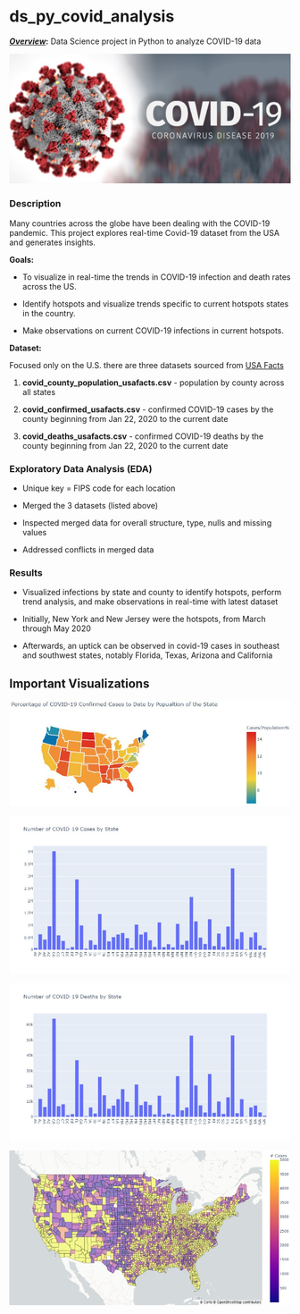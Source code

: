 # ds_py_covid_analysis
**_<ins>Overview</ins>_:** Data Science project in Python to analyze COVID-19 data

![COVID-19](images/1_COVID_TITLE.JPG "COVID-19")

### Description

Many countries across the globe have been dealing with the COVID-19 pandemic. This project explores real-time Covid-19 dataset from the USA and generates insights.

**Goals:**

* To visualize in real-time the trends in COVID-19 infection and death rates across the US.

* Identify hotspots and visualize trends specific to current hotspots states in the country.

* Make observations on current COVID-19 infections in current hotspots.

**Dataset:**

Focused only on the U.S. there are three datasets sourced from [USA Facts](https://usafacts.org/)

1. **covid_county_population_usafacts.csv** - population by county across all states

2. **covid_confirmed_usafacts.csv** - confirmed COVID-19 cases by the county beginning from Jan 22, 2020 to the current date

3. **covid_deaths_usafacts.csv** - confirmed COVID-19 deaths by the county beginning from Jan 22, 2020 to the current date

### Exploratory Data Analysis (EDA)

* Unique key = FIPS code for each location

* Merged the 3 datasets (listed above)

* Inspected merged data for overall structure, type, nulls and missing values

* Addressed conflicts in merged data

### Results

* Visualized infections by state and county to identify hotspots, perform trend analysis, and make observations in real-time with latest dataset

* Initially, New York and New Jersey were the hotspots, from March through May 2020

* Afterwards, an uptick can be observed in covid-19 cases in southeast and southwest  states, notably Florida, Texas, Arizona and California

## Important Visualizations

![COVID-19](images/2_USA_Map.JPG "COVID-19")

![COVID-19](images/3_Cases_Bar.JPG "COVID-19")

![COVID-19](images/4_Deaths_Bar.JPG "COVID-19")

![COVID-19](images/5_Geo_Map.JPG "COVID-19")
